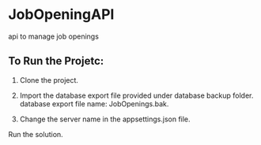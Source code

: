 # JobOpeningAPI
api to manage job openings

## To Run the Projetc:

1. Clone the project.

2. Import the database export file provided under database backup folder.
   database export file name: JobOpenings.bak.

3. Change the server name in the appsettings.json file.

Run the solution.
